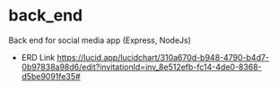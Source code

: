 # back_end
Back end for social media app (Express, NodeJs)
- ERD Link https://lucid.app/lucidchart/310a670d-b948-4790-b4d7-0b97838a98d6/edit?invitationId=inv_8e512efb-fc14-4de0-8368-d5be9091fe35#
